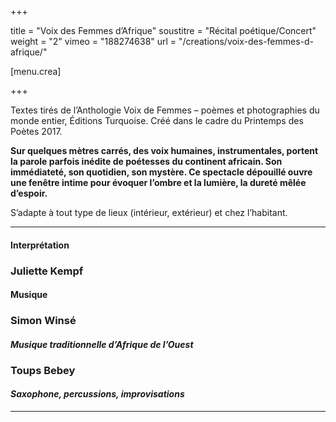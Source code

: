 +++

title = "Voix des Femmes d’Afrique"
soustitre = "Récital poétique/Concert"
weight = "2"
vimeo = "188274638"
url = "/creations/voix-des-femmes-d-afrique/"

[menu.crea]

+++

Textes tirés de l’Anthologie Voix de Femmes – poèmes et photographies du monde entier, Éditions Turquoise. Créé dans le cadre du Printemps des Poètes 2017.

**Sur quelques mètres carrés, des voix humaines, instrumentales, portent la parole parfois inédite de poétesses du continent africain. Son immédiateté, son quotidien, son mystère. Ce spectacle dépouillé ouvre une fenêtre intime pour évoquer l’ombre et la lumière, la dureté mêlée d’espoir.**

S’adapte à tout type de lieux (intérieur, extérieur) et chez l’habitant.

___
#### Interprétation
### Juliette Kempf
#### Musique
### Simon Winsé
#### *Musique traditionnelle d’Afrique de l’Ouest*

### Toups Bebey
#### *Saxophone, percussions, improvisations*
___